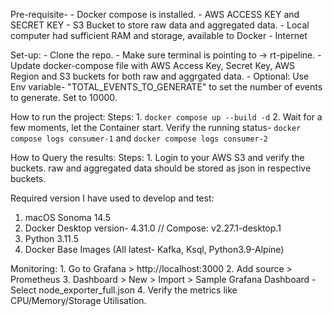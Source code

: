 Pre-requisite-
    - Docker compose is installed.
    - AWS ACCESS KEY and SECRET KEY
    - S3 Bucket to store raw data and aggregated data.
    - Local computer had sufficient RAM and storage, available to Docker
    - Internet

Set-up:
    - Clone the repo.
    - Make sure terminal is pointing to -> rt-pipeline.
    - Update docker-compose file with AWS Access Key, Secret Key, AWS Region and S3 buckets for both raw and aggrgated data.
    - Optional: Use Env variable- "TOTAL_EVENTS_TO_GENERATE" to set the number of events to generate. Set to 10000.

How to run the project:
Steps:
    1. `docker compose up --build -d`
    2. Wait for a few moments, let the Container start. Verify the running status- `docker compose logs consumer-1` and `docker compose logs consumer-2`

How to Query the results:
Steps:
    1. Login to your AWS S3 and verify the buckets. raw and aggregated data should be stored as json in respective buckets.


Required version I have used to develop and test:
1. macOS Sonoma 14.5
2. Docker Desktop version- 4.31.0 // Compose: v2.27.1-desktop.1
3. Python 3.11.5
4. Docker Base Images (All latest- Kafka, Ksql, Python3.9-Alpine)

Monitoring:
    1. Go to Grafana > http://localhost:3000
    2. Add source > Prometheus
    3. Dashboard > New > Import > Sample Grafana Dashboard 
        - Select node_exporter_full.json
    4. Verify the metrics like CPU/Memory/Storage Utilisation.
    